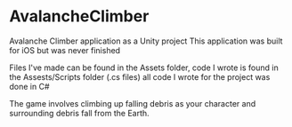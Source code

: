 # AvalancheClimber
Avalanche Climber application as a Unity project
This application was built for iOS but was never finished

Files I've made can be found in the Assets folder, code I wrote is found in the Assests/Scripts folder (.cs files)
all code I wrote for the project was done in C#

The game involves climbing up falling debris as your character and surrounding debris fall from
the Earth. 
